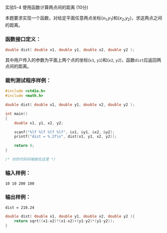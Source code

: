 实验5-4 使用函数计算两点间的距离 (10分)

本题要求实现一个函数，对给定平面任意两点坐标(*x*<sub>1</sub>,*y*<sub>1</sub>)和(*x*<sub>2</sub>,*y*<sub>2</sub>)，求这两点之间的距离。

### 函数接口定义：

```c++
double dist( double x1, double y1, double x2, double y2 );
```

其中用户传入的参数为平面上两个点的坐标(`x1`, `y1`)和(`x2`, `y2`)，函数`dist`应返回两点间的距离。

### 裁判测试程序样例：

```c++
#include <stdio.h>
#include <math.h>

double dist( double x1, double y1, double x2, double y2 );

int main()
{    
    double x1, y1, x2, y2;

    scanf("%lf %lf %lf %lf", &x1, &y1, &x2, &y2);
    printf("dist = %.2f\n", dist(x1, y1, x2, y2));

    return 0;
}

/* 你的代码将被嵌在这里 */
```

### 输入样例：

```in
10 10 200 100
```

### 输出样例：

```out
dist = 210.24
```



```c++
double dist( double x1, double y1, double x2, double y2 ){
    return sqrt((x1-x2)*(x1-x2)+(y1-y2)*(y1-y2));
}
```


